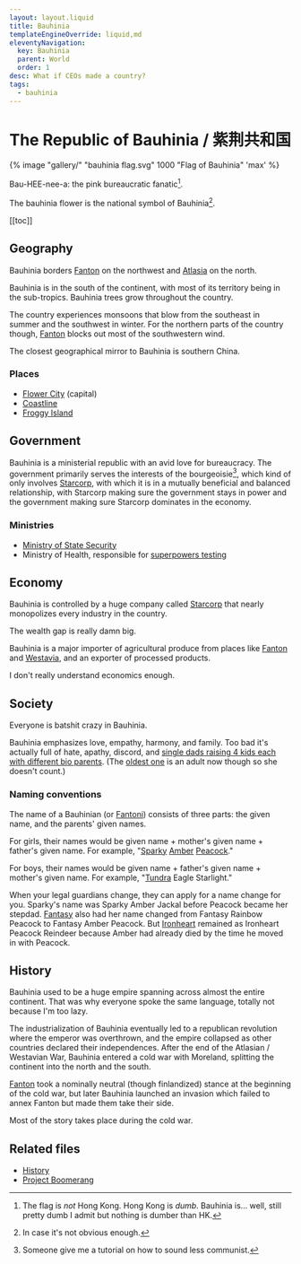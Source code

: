 ```yaml
---
layout: layout.liquid
title: Bauhinia
templateEngineOverride: liquid,md
eleventyNavigation:
  key: Bauhinia
  parent: World
  order: 1
desc: What if CEOs made a country?
tags:
  - bauhinia
---
```


# The Republic of Bauhinia / 紫荆共和国

{% image "gallery/" "bauhinia flag.svg" 1000 "Flag of Bauhinia" 'max' %}

Bau-HEE-nee-a: the pink bureaucratic fanatic[^1].

[^1]: The flag is *not* Hong Kong. Hong Kong is *dumb*. Bauhinia is… well, still pretty dumb I admit but nothing is dumber than HK.

The bauhinia flower is the national symbol of Bauhinia[^2].

[^2]: In case it's not obvious enough.

[[toc]]

## Geography

Bauhinia borders [Fanton](/world/fanton/) on the northwest and [Atlasia](/world/atlasia/) on the north.

Bauhinia is in the south of the continent, with most of its territory being in the sub-tropics. Bauhinia trees grow throughout the country.

The country experiences monsoons that blow from the southeast in summer and the southwest in winter. For the northern parts of the country though, [Fanton](/world/fanton/) blocks out most of the southwestern wind.

The closest geographical mirror to Bauhinia is southern China.

### Places

- [Flower City](/world/bauhinia/flower-city/) (capital)
- [Coastline](/world/bauhinia/coastline/)
- [Froggy Island](/world/bauhinia/froggy-island/)

## Government

Bauhinia is a ministerial republic with an avid love for bureaucracy. The government primarily serves the interests of the bourgeoisie[^3], which kind of only involves [Starcorp](/world/bauhinia/starcorp/), with which it is in a mutually beneficial and balanced relationship, with Starcorp making sure the government stays in power and the government making sure Starcorp dominates in the economy.

[^3]: Someone give me a tutorial on how to sound less communist.

### Ministries

- [Ministry of State Security](/world/bauhinia/mss/)
- Ministry of Health, responsible for [superpowers testing](/world/bauhinia/superpowers/)

## Economy

Bauhinia is controlled by a huge company called [Starcorp](starcorp/) that nearly monopolizes every industry in the country.

The wealth gap is really damn big.

Bauhinia is a major importer of agricultural produce from places like [Fanton](/world/fanton/) and [Westavia](/world/westavia/), and an exporter of processed products.

I don't really understand economics enough.

## Society

Everyone is batshit crazy in Bauhinia.

Bauhinia emphasizes love, empathy, harmony, and family. Too bad it's actually full of hate, apathy, discord, and [single dads raising 4 kids each with different bio parents](/characters/peacock/). (The [oldest one](/characters/fantasy/) is an adult now though so she doesn't count.)

### Naming conventions

The name of a Bauhinian (or [Fantoni](/world/fanton/)) consists of three parts: the given name, and the parents' given names.

For girls, their names would be given name + mother's given name + father's given name. For example, "[Sparky](/characters/sparky/) [Amber](/characters/amber/) [Peacock](/characters/peacock/)."

For boys, their names would be given name + father's given name + mother's given name. For example, "[Tundra](/characters/tundra/) Eagle Starlight."

When your legal guardians change, they can apply for a name change for you. Sparky's name was Sparky Amber Jackal before Peacock became her stepdad. [Fantasy](/characters/fantasy/) also had her name changed from Fantasy Rainbow Peacock to Fantasy Amber Peacock. But [Ironheart](/characters/ironheart/) remained as Ironheart Peacock Reindeer because Amber had already died by the time he moved in with Peacock.

## History

Bauhinia used to be a huge empire spanning across almost the entire continent. That was why everyone spoke the same language, totally not because I'm too lazy.

The industrialization of Bauhinia eventually led to a republican revolution where the emperor was overthrown, and the empire collapsed as other countries declared their independences. After the end of the Atlasian / Westavian War, Bauhinia entered a cold war with Moreland, splitting the continent into the north and the south.

[Fanton](/world/fanton/) took a nominally neutral (though finlandized) stance at the beginning of the cold war, but later Bauhinia launched an invasion which failed to annex Fanton but made them take their side.

Most of the story takes place during the cold war.

## Related files

- [History](/world/history/)
- [Project Boomerang](/world/bauhinia/project-boomerang/)
